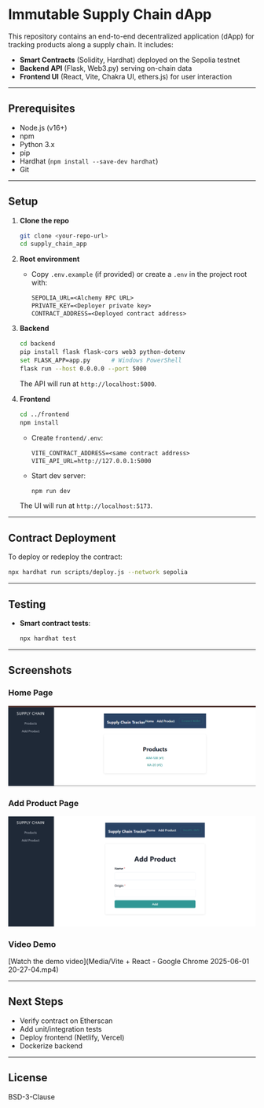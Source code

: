 # Immutable Supply Chain dApp

This repository contains an end-to-end decentralized application (dApp) for tracking products along a supply chain. It includes:

- **Smart Contracts** (Solidity, Hardhat) deployed on the Sepolia testnet
- **Backend API** (Flask, Web3.py) serving on-chain data
- **Frontend UI** (React, Vite, Chakra UI, ethers.js) for user interaction

---

## Prerequisites

- Node.js (v16+)
- npm
- Python 3.x
- pip
- Hardhat (`npm install --save-dev hardhat`)
- Git

---

## Setup

1. **Clone the repo**
   ```bash
   git clone <your-repo-url>
   cd supply_chain_app
   ```

2. **Root environment**
   - Copy `.env.example` (if provided) or create a `.env` in the project root with:
     ```env
     SEPOLIA_URL=<Alchemy RPC URL>
     PRIVATE_KEY=<Deployer private key>
     CONTRACT_ADDRESS=<Deployed contract address>
     ```

3. **Backend**
   ```bash
   cd backend
   pip install flask flask-cors web3 python-dotenv
   set FLASK_APP=app.py      # Windows PowerShell
   flask run --host 0.0.0.0 --port 5000
   ```
   The API will run at `http://localhost:5000`.

4. **Frontend**
   ```bash
   cd ../frontend
   npm install
   ```
   - Create `frontend/.env`:
     ```env
     VITE_CONTRACT_ADDRESS=<same contract address>
     VITE_API_URL=http://127.0.0.1:5000
     ```
   - Start dev server:
     ```bash
     npm run dev
     ```
   The UI will run at `http://localhost:5173`.

---

## Contract Deployment

To deploy or redeploy the contract:
```bash
npx hardhat run scripts/deploy.js --network sepolia
```

---

## Testing

- **Smart contract tests**:
  ```bash
  npx hardhat test
  ```

---

## Screenshots

### Home Page

![Home Page](Media/home_page.png)

### Add Product Page

![Add Product Page](Media/add_product.png)

### Video Demo

[Watch the demo video](Media/Vite + React - Google Chrome 2025-06-01 20-27-04.mp4)

---

## Next Steps

- Verify contract on Etherscan
- Add unit/integration tests
- Deploy frontend (Netlify, Vercel)
- Dockerize backend

---

## License

BSD-3-Clause
